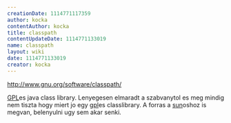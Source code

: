 ```yaml
---
creationDate: 1114771117359 
author: kocka 
contentAuthor: kocka 
title: classpath 
contentUpdateDate: 1114771133019 
name: classpath 
layout: wiki 
date: 1114771133019 
creator: kocka 
---
```

http://www.gnu.org/software/classpath/

[GPL](GPL.html)es java class library. Lenyegesen elmaradt a szabvanytol es meg mindig nem tiszta hogy miert jo egy [gpl](GPL.html)es classlibrary. A forras a [sun](Sun.html)oshoz is megvan, belenyulni ugy sem akar senki.

